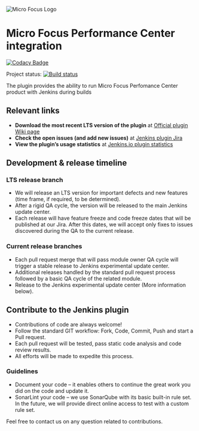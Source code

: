 ![Micro Focus Logo](https://upload.wikimedia.org/wikipedia/commons/thumb/9/9a/Micro_Focus_logo.svg/220px-Micro_Focus_logo.svg.png)
# Micro Focus Performance Center integration                       

[![Codacy Badge](https://api.codacy.com/project/badge/Grade/8ec4415bffe94fda8ae40415388c063e)](https://app.codacy.com/project/danieldanan/micro-focus-performance-center-integration-plugin/dashboard)

Project status:
[![Build status](https://ci.jenkins.io/buildStatus/icon?job=Plugins/micro-focus-performance-center-integration-plugin/master)](https://ci.jenkins.io/job/Plugins/job/micro-focus-performance-center-integration-plugin/job/master/)

The plugin provides the ability to run Micro Focus Perfomance Center product with Jenkins during builds

## Relevant links
-  **Download the most recent LTS version of the plugin** at [Official plugin Wiki page](https://wiki.jenkins.io/display/JENKINS/Micro+Focus+Performance+Center+Integration+With+Git)
-  **Check the open issues (and add new issues)** at [Jenkins plugin Jira](https://issues.jenkins-ci.org/issues/?jql=project%20%3D%20JENKINS%20AND%20component%20%3D%20micro-focus-performance-center-integration)
-  **View the plugin’s usage statistics** at [Jenkins.io plugin statistics](http://stats.jenkins.io/pluginversions/micro-focus-performance-center-integration.html)

## Development & release timeline 
### LTS release branch
-  We will release an LTS version for important defects and new features (time frame, if required, to be determined).
-  After a rigid QA cycle, the version will be released to the main Jenkins update center.
-  Each release will have feature freeze and code freeze dates that will be published at our Jira. After this dates, we will accept only fixes to issues discovered during the QA to the current release.

### Current release branches
-  Each pull request merge that will pass module owner QA cycle will trigger a stable release to Jenkins experimental update center.
-  Additional releases handled by the standard pull request process followed by a basic QA cycle of the related module.
-  Release to the Jenkins experimental update center (More information below).

## Contribute to the Jenkins plugin
-  Contributions of code are always welcome!
-  Follow the standard GIT workflow: Fork, Code, Commit, Push and start a Pull request.
-  Each pull request will be tested, pass static code analysis and code review results.
-  All efforts will be made to expedite this process.

### Guidelines
-  Document your code – it enables others to continue the great work you did on the code and update it.
-  SonarLint your code – we use SonarQube with its basic built-in rule set. In the future, we will provide direct online access to test with a custom rule set.

Feel free to contact us on any question related to contributions.